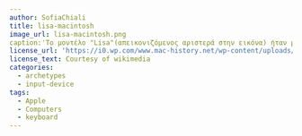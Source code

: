 ```yaml
---
author: SofiaChiali
title: lisa-macintosh
image_url: lisa-macintosh.png
caption:'Το μοντέλο "Lisa"(απεικονιζόμενος αριστερά στην εικόνα) ήταν μια προσπάθεια των κατασκευαστών της Apple για υπολογιστή με γραφικό περιβάλλον εύκολο στη χρήση και απευθυνόμενο σε επαγγελματίες. Φημολογείται οτι το όνομα του μοντέλου προήλθε απο αυτό της κόρης του ενός ιδρυτή της apple, του Steve Jobs, την οποία δεν είχε αναγνωρίσει. Πρόκειται για ενα αποτυχμένο μοντέλο με αρκετά υψηλό κόστος και σύντομα βγήκε μια βελτιωμένη εκδοχή του ο Macintosh (απεικονιζόμενος δεξιά).'
license_url: 'https://i0.wp.com/www.mac-history.net/wp-content/uploads/2007/10/lisa_macintosh.jpg?ssl=1'
license_text: Courtesy of wikimedia
categories:
  - archetypes
  - input-device
tags:
  - Apple
  - Computers
  - keyboard
---
```

